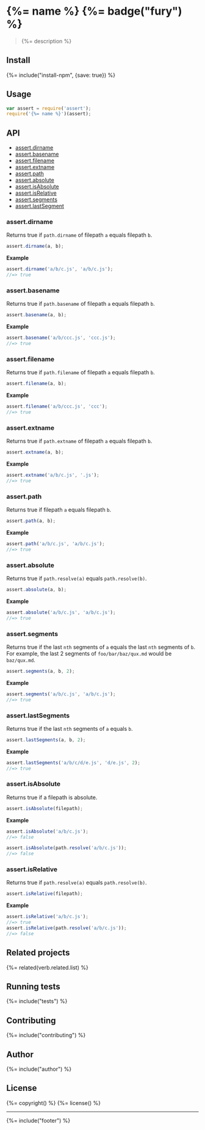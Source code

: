 # {%= name %} {%= badge("fury") %}

> {%= description %}

## Install
{%= include("install-npm", {save: true}) %}

## Usage

```js
var assert = require('assert');
require('{%= name %}')(assert);
```

## API

- [assert.dirname](#assertdirname)
- [assert.basename](#assertbasename)
- [assert.filename](#assertfilename)
- [assert.extname](#assertextname)
- [assert.path](#assertpath)
- [assert.absolute](#assertabsolute)
- [assert.isAbsolute](#assertisAbsolute)
- [assert.isRelative](#assertisRelative)
- [assert.segments](#assertsegments)
- [assert.lastSegment](#assertlastSegment)

### assert.dirname

Returns true if `path.dirname` of filepath `a` equals filepath `b`.

```js
assert.dirname(a, b);
```

**Example**

```js
assert.dirname('a/b/c.js', 'a/b/c.js');
//=> true
```

### assert.basename

Returns true if `path.basename` of filepath `a` equals filepath `b`.

```js
assert.basename(a, b);
```

**Example**

```js
assert.basename('a/b/ccc.js', 'ccc.js');
//=> true
```

### assert.filename

Returns true if `path.filename` of filepath `a` equals filepath `b`.

```js
assert.filename(a, b);
```

**Example**

```js
assert.filename('a/b/ccc.js', 'ccc');
//=> true
```

### assert.extname

Returns true if `path.extname` of filepath `a` equals filepath `b`.

```js
assert.extname(a, b);
```

**Example**

```js
assert.extname('a/b/c.js', '.js');
//=> true
```

### assert.path

Returns true if filepath `a` equals filepath `b`.

```js
assert.path(a, b);
```

**Example**

```js
assert.path('a/b/c.js', 'a/b/c.js');
//=> true
```

### assert.absolute

Returns true if `path.resolve(a)` equals `path.resolve(b)`.

```js
assert.absolute(a, b);
```

**Example**

```js
assert.absolute('a/b/c.js', 'a/b/c.js');
//=> true
```

### assert.segments

Returns true if the last `nth` segments of `a` equals the last `nth` segments of `b`. For example, the last 2 segments of `foo/bar/baz/qux.md` would be `baz/qux.md`.

```js
assert.segments(a, b, 2);
```

**Example**

```js
assert.segments('a/b/c.js', 'a/b/c.js');
//=> true
```

### assert.lastSegments

Returns true if the last `nth` segments of `a` equals `b`.

```js
assert.lastSegments(a, b, 2);
```

**Example**

```js
assert.lastSegments('a/b/c/d/e.js', 'd/e.js', 2);
//=> true
```

### assert.isAbsolute

Returns true if a filepath is absolute.

```js
assert.isAbsolute(filepath);
```

**Example**

```js
assert.isAbsolute('a/b/c.js');
//=> false

assert.isAbsolute(path.resolve('a/b/c.js'));
//=> false
```

### assert.isRelative

Returns true if `path.resolve(a)` equals `path.resolve(b)`.

```js
assert.isRelative(filepath);
```

**Example**

```js
assert.isRelative('a/b/c.js');
//=> true
assert.isRelative(path.resolve('a/b/c.js'));
//=> false
```

## Related projects
{%= related(verb.related.list) %}  

## Running tests
{%= include("tests") %}

## Contributing
{%= include("contributing") %}

## Author
{%= include("author") %}

## License
{%= copyright() %}
{%= license() %}

***

{%= include("footer") %}
